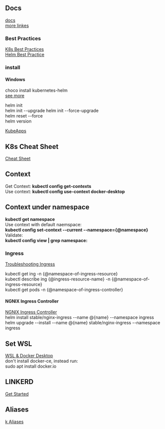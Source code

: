 ## Docs
[docs](https://helm.sh/docs/)  
[more linkes](https://helm.sh/docs/related/)  

### Best Practices
[K8s Best Practices](https://www.youtube.com/playlist?list=PLIivdWyY5sqL3xfXz5xJvwzFW_tlQB_GB)  
[Helm Best Practice](https://helm.sh/docs/chart_best_practices/)  

### install

#### Windows

choco install kubernetes-helm  
[see more](https://helm.sh/docs/using_helm/#installing-helm)

helm init  
helm init --upgrade
helm init --force-upgrade  
helm reset --force  
helm version  

[KubeApps](https://github.com/kubeapps/kubeapps/blob/master/chart/kubeapps/README.md)

## K8s Cheat Sheet  

[Cheat Sheet](https://kubernetes.io/docs/reference/kubectl/cheatsheet/)  

## Context
Get Context: 
**kubectl config get-contexts**  
Use context: 
**kubectl config use-context docker-desktop**  

## Context under namespace
**kubectl get namespace**  
Use context with default naemspace:  
**kubectl config set-context --current --namespace={@namespace}**  
Validate:  
**kubectl config view | grep namespace:**

### Ingress
[Troubleshooting Ingress](https://github.com/kubernetes/ingress-nginx/blob/master/docs/troubleshooting.md)  

kubectl get ing -n {@namespace-of-ingress-resource}  
kubectl describe ing {@ingress-resource-name} -n {@namespace-of-ingress-resource}  
kubectl get pods -n {@namespace-of-ingress-controller}

#### NGNIX Ingress Controller

[NGNIX Ingress Controller](https://hub.kubeapps.com/charts/stable/nginx-ingress)  
helm install stable/nginx-ingress --name @{name} --namespace ingress  
helm upgrade --install --name @{name} stable/nginx-ingress --namespace ingress

## Set WSL 

[WSL & Docker Desktop](https://nickjanetakis.com/blog/setting-up-docker-for-windows-and-wsl-to-work-flawlessly)  
don't install docker-ce, instead run:  
sudo apt install docker.io  

## LINKERD

[Get Started](https://linkerd.io/2/getting-started/)  



## Aliases

[k Aliases](https://github.com/ahmetb/kubectl-aliases/blob/0533366d8e3e3b3987cc1b7b07a7e8fcfb69f93c/.kubectl_aliases)  
